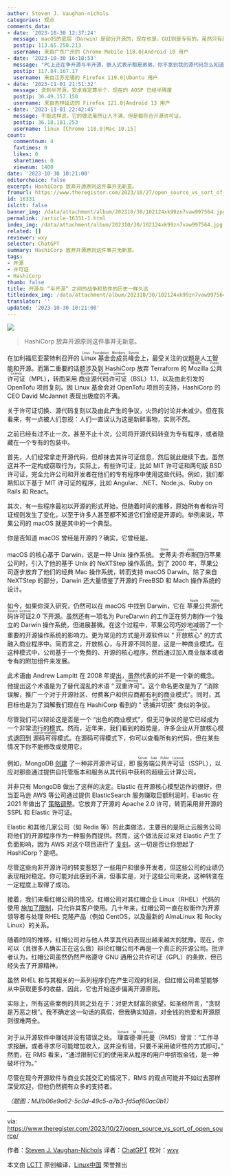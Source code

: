 ```yaml
---
author: Steven J. Vaughan-nichols
categories: 观点
comments_data:
- date: '2023-10-30 12:37:24'
  message: macOS的底层（Darwin）是部分开源的，现在也是，GUI则是专有的。虽然只有部分开源，总比完全闭源的Windows好，当然它们都很封闭。
  postip: 113.65.250.213
  username: 来自广东广州的 Chrome Mobile 118.0|Android 10 用户
- date: '2023-10-30 16:18:53'
  message: "PC上还在争开源与半开源，嵌入式表示都是弟弟，你不拿到我的源代码怎么知道我违反了开源协议？<br />\r\n<br />\r\n特征字节？编译信息？都是笑话。。。。"
  postip: 117.84.167.17
  username: 来自江苏无锡的 Firefox 119.0|Ubuntu 用户
- date: '2023-11-01 21:51:32'
  message: 说到半开源，安卓肯定算半个，现在的 AOSP 已经半残废
  postip: 36.49.157.150
  username: 来自吉林延边的 Firefox 121.0|Android 13 用户
- date: '2023-11-01 22:42:45'
  message: 不能这样说，它的做法虽然让人不满，但是都符合开源许可证。
  postip: 36.18.181.253
  username: linux [Chrome 118.0|Mac 10.15]
count:
  commentnum: 4
  favtimes: 0
  likes: 0
  sharetimes: 0
  viewnum: 1400
date: '2023-10-30 10:21:00'
editorchoice: false
excerpt: HashiCorp 放弃开源原则这件事并无新意。
fromurl: https://www.theregister.com/2023/10/27/open_source_vs_sort_of_open_source/
id: 16331
islctt: false
banner_img: /data/attachment/album/202310/30/102124xk99zn7vaw997564.jpg
permalink: /article-16331-1.html
index_img: /data/attachment/album/202310/30/102124xk99zn7vaw997564.jpg
related: []
reviewer: wxy
selector: ChatGPT
summary: HashiCorp 放弃开源原则这件事并无新意。
tags:
- 开源
- 许可证
- HashiCorp
thumb: false
title: 开源与 “半开源” 之间的战争和软件的历史一样久远
titleindex_img: /data/attachment/album/202310/30/102124xk99zn7vaw997564.jpg
translator: ''
updated: '2023-10-30 10:21:00'
---
```


![](/data/attachment/album/202310/30/102124xk99zn7vaw997564.jpg)



> 
> HashiCorp 放弃开源原则这件事并无新意。
> 
> 
> 


在加利福尼亚蒙特利召开的 <ruby> Linux 基金会成员峰会 <rt>  Linux Foundation Members Summit </rt></ruby> 上，最受关注的议题是人工智能和开源。而第二重要的话题涉及到 HashiCorp 放弃 Terraform 的 <ruby> Mozilla 公共许可证 <rt>  Mozilla Public License </rt></ruby>（MPL），转而采用 <ruby> 商业源代码许可证 <rt>  Business Source License </rt></ruby>（BSL）1.1，以及由此引发的 OpenTofu 项目复刻。因 Linux 基金会对 OpenTofu 项目的支持，HashiCorp 的 CEO David McJannet 表现出极度的不满。


关于许可证切换、源代码复刻以及由此产生的争议，火热的讨论并未减少。但在我看来，有一点被人们忽视：人们一直误认为这是新鲜事物，实则不然。


之前已经有过不止一次，甚至不止十次，公司将开源代码转变为专有程序，或者隐藏在一个专有的包装中。


首先，人们经常拿走开源代码，但却抹去其许可证信息，然后就此继续下去。虽然这并不一定构成窃取行为，实际上，有些许可证，比如 MIT 许可证和两句版 BSD 许可证，完全允许公司和开发者在他们的专有程序中使用这些代码。例如，我们都熟知以下基于 MIT 许可证的程序，比如 Angular、.NET、Node.js、Ruby on Rails 和 React。


其次，有一些程序最初以开源的形式开始，但随着时间的推移，原始所有者和许可证规则发生了变化，以至于许多人甚至都不知道它们曾经是开源的。举例来说，苹果公司的 macOS 就是其中的一个典型。


你是否知道 macOS 曾经是开源的？确实，它曾经是。


macOS 的核心基于 Darwin，这是一种 Unix 操作系统。<ruby> 史蒂夫·乔布斯 <rt>  Steve Jobs </rt></ruby> 回归苹果公司时，引入了他的基于 Unix 的 NeXTStep 操作系统。到了 2000 年，苹果公司逐步放弃了他们的经典 Mac 操作系统，转而支持 macOS Darwin。除了来自 NeXTStep 的部分，Darwin 还大量借鉴了开源的 FreeBSD 和 Mach 操作系统的设计。


如今，如果你深入研究，仍然可以在 macOS 中找到 Darwin，它在 <ruby> 苹果公共源代码许可证 <rt>  Apple Public Source License </rt></ruby> 2.0 下开源。虽然还有一项名为 PureDarwin 的工作正在努力制作一个独立的 Darwin 操作系统，但进展甚微。在这个过程中，苹果公司巧妙地减弱了一个重要的开源操作系统的影响力。更为常见的方式是开源软件以 “<ruby> 开放核心 <rt>  open core </rt></ruby>” 的方式融入商业程序中。简而言之，开放核心，与开源不同的是，这是一种商业模式。在这种模式中，公司基于一个免费的、开源的核心程序，然后通过加入商业版本或者专有的附加组件来发展。


此术语由 Andrew Lampitt 在 2008 年提出，虽然代表的并不是一个新的概念。他提出这个术语是为了替代混乱的术语 “<ruby> 双重许可 <rt>  dual licensing </rt></ruby>”。这个命名更改是为了 “消除误解，推广一个对于开源社区、付费客户和供应商都有利的商业模式”。同时，其目标也是为了消解我们现在在 HashiCorp 看到的 “<ruby> 诱捕并切换 <rt>  bait and switch </rt></ruby>” 类似的争议。


尽管我们可以辩论这是否是一个 “出色的商业模式”，但无可争议的是它已经成为一个非常流行的模式。然而，近年来，我们看到的趋势是，许多企业从开放核心模式退回到 <ruby> 源码可得 <rt>  source-available </rt></ruby> 模式。在源码可得模式下，你可以查看所有的代码，但在某些情况下你不能修改或使用它。


例如，MongoDB [创建](https://www.theregister.com/2018/10/16/mongodb_licensning_change/) 了一种非开源许可证，即 <ruby> 服务端公共许可证 <rt>  Server Side Public License </rt></ruby>（SSPL），以应对那些通过提供自托管版本和服务从其代码中获利的超级云计算公司。


并非只有 MongoDB 做出了这样的决定。Elastic 在开源核心模型运作的很好，但当亚马逊 AWS 等公司通过提供 ElasticSearch 服务赚取巨额利润时，Elastic 在 2021 年做出了 [策略调整](https://www.theregister.com/2021/01/21/aws_not_ok_says_elastic/)。它放弃了开源的 Apache 2.0 许可，转而采用非开源的 SSPL 和 Elastic 许可证。


Elastic 和其他几家公司（如 Redis 等）的此类做法，主要目的是阻止云服务公司将他们的开源程序作为一种服务而提供。然而，这个做法反过来对 Elastic 产生了负面影响，因为 AWS 对这个项目进行了 [复刻](https://www.theregister.com/2021/04/13/aws_renames_elasticsearch_fork_opensearch/)。这一切是否让你想起了 HashiCorp？是吧。


尽管这些向非开源许可的转变惹怒了一些用户和很多开发者，但这些公司的业绩仍表现相对稳定。你可能对此感到不满，但事实是，对于这些公司来说，这种转变在一定程度上取得了成功。


接着，我们来看红帽公司的情况。红帽公司对其红帽企业 Linux（RHEL）代码的使用 [施加了限制](https://www.theregister.com/2023/06/23/red_hat_centos_move/)，只允许其客户使用。几十年来，红帽公司一直在权衡作为开源领导者与处理 RHEL 克隆产品（例如 CentOS，以及最新的 AlmaLinux 和 Rocky Linux）的关系。


随着时间的推移，红帽公司对与他人共享其代码表现出越来越大的犹豫。现在，你可以（且很多人确实正在这么做）辩论红帽公司不再是一个真正的开源公司。批评者认为，红帽公司虽然仍然严格遵守 GNU 通用公共许可证（GPL）的条款，但已经失去了开源精神。


虽然 RHEL 和与其相关的一系列程序仍在产生可观的利润，但红帽公司希望能够从中获取更多的收益，因此，它也开始逐步偏离开源原则。


实际上，所有这些案例的共同之处在于：对更大财富的欲望。如圣经所言，“贪财是万恶之根”。我不确定这一句话的真假，但我确实知道，对金钱的热爱和开源原则很难两全。


对于从开源软件中赚钱并没有错误之处。<ruby> 理查德·斯托曼 <rt>  Richard M Stallman </rt></ruby>（RMS）曾言：“工作寻求报酬，或者寻求尽可能增加收入，这并没有错，只要不采用破坏性的方式即可。” 然而，在 RMS 看来，“通过限制它们的使用来从程序的用户中挤取金钱，是一种破坏行为。”


尽管在现今开源软件与商业实践交汇的情况下，RMS 的观点可能并不如过去那样深受欢迎，但他仍然拥有众多的支持者。


*（题图：MJ/b06e9a62-5c0d-49c5-a7b3-fd5af60ac0b1）*




---


via: <https://www.theregister.com/2023/10/27/open_source_vs_sort_of_open_source/>


作者：[Steven J. Vaughan-Nichols](https://www.theregister.com/Author/Steven-J-Vaughan-Nichols) 译者：[ChatGPT](https://linux.cn/lctt/ChatGPT) 校对：[wxy](https://github.com/wxy)


本文由 [LCTT](https://github.com/LCTT/TranslateProject) 原创编译，[Linux中国](/article-16309-1.html) 荣誉推出